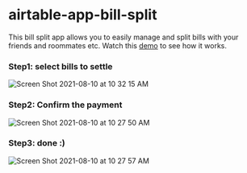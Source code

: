 # airtable-app-bill-split
This bill split app allows you to easily manage and split bills with your friends and roommates etc. Watch this [demo](https://www.youtube.com/watch?v=nHbBdkYr1zM) to see how it works.


### Step1: select bills to settle
![Screen Shot 2021-08-10 at 10 32 15 AM](https://user-images.githubusercontent.com/1328543/128907254-63515566-ffd1-476f-8110-a9fcc1932950.png)

### Step2: Confirm the payment 
![Screen Shot 2021-08-10 at 10 27 50 AM](https://user-images.githubusercontent.com/1328543/128906743-7e0b0d69-7296-4350-aa1e-1494f32d493d.png)

### Step3: done :) 
![Screen Shot 2021-08-10 at 10 27 57 AM](https://user-images.githubusercontent.com/1328543/128906738-503363ba-6df5-4d03-abb5-7b0784fea7fa.png)

